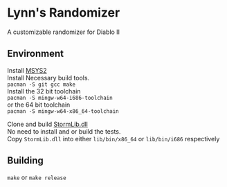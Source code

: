 # Lynn's Randomizer
A customizable randomizer for Diablo II  

## Environment
Install [MSYS2](https://www.msys2.org/)  
Install Necessary build tools.  
`pacman -S git gcc make`  
Install the 32 bit toolchain  
`pacman -S mingw-w64-i686-toolchain`  
or the 64 bit toolchain  
`pacman -S mingw-w64-x86_64-toolchain`  

Clone and build [StormLib.dll](https://github.com/ladislav-zezula/StormLib)  
No need to install and or build the tests.  
Copy `StormLib.dll` into either `lib/bin/x86_64` or `lib/bin/i686` respectively  

## Building
`make` or `make release`
